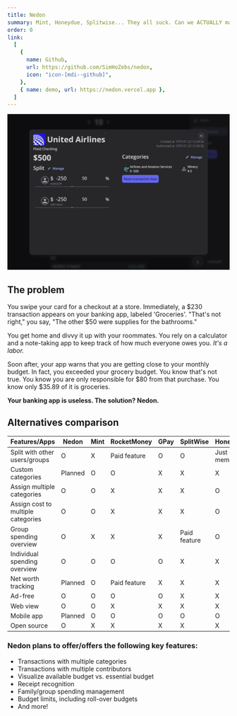```yaml
---
title: Nedon
summary: Mint, Honeydue, Splitwise... They all suck. Can we ACTUALLY manage our finances properly?
order: 0
link:
  [
    {
      name: Github,
      url: https://github.com/SimHoZebs/nedon,
      icon: "icon-[mdi--github]",
    },
    { name: demo, url: https://nedon.vercel.app },
  ]
---
```


![nedon in action](../../assets/nedon-preview.png)

## The problem

You swipe your card for a checkout at a store. Immediately, a $230 transaction appears on your banking app, labeled 'Groceries'. "That's not right," you say, "The other $50 were supplies for the bathrooms."

You get home and divvy it up with your roommates. You rely on a calculator and a note-taking app to keep track of how much everyone owes you. _It's a labor._

Soon after, your app warns that you are getting close to your monthly budget. In fact, you exceeded your grocery budget. You know that's not true. You know you are only responsible for $80 from that purchase. You know only $35.89 of it is groceries.

**Your banking app is useless. The solution? Nedon.**

## Alternatives comparison

<div class=" w-full overflow-x-scroll border-slate-800">

| Features/Apps                      | Nedon   | Mint | RocketMoney  | GPay | SplitWise    | Honeydue        |
| ---------------------------------- | ------- | ---- | ------------ | ---- | ------------ | --------------- |
| Split with other users/groups      | O       | X    | Paid feature | O    | O            | Just one member |
| Custom categories                  | Planned | O    | O            | X    | X            | X               |
| Assign multiple categories         | O       | O    | X            | X    | X            | O               |
| Assign cost to multiple categories | O       | O    | X            | X    | X            | O               |
| Group spending overview            | O       | X    | X            | X    | Paid feature | O               |
| Individual spending overview       | O       | O    | O            | O    | X            | X               |
| Net worth tracking                 | Planned | O    | Paid feature | X    | X            | X               |
| Ad-free                            | O       | O    | O            | O    | X            | X               |
| Web view                           | O       | O    | X            | X    | X            | X               |
| Mobile app                         | Planned | O    | O            | O    | O            | O               |
| Open source                        | O       | X    | X            | X    | X            | X               |

</div>

### Nedon plans to offer/offers the following key features:

- Transactions with multiple categories
- Transactions with multiple contributors
- Visualize available budget vs. essential budget
- Receipt recognition
- Family/group spending management
- Budget limits, including roll-over budgets
- And more!
